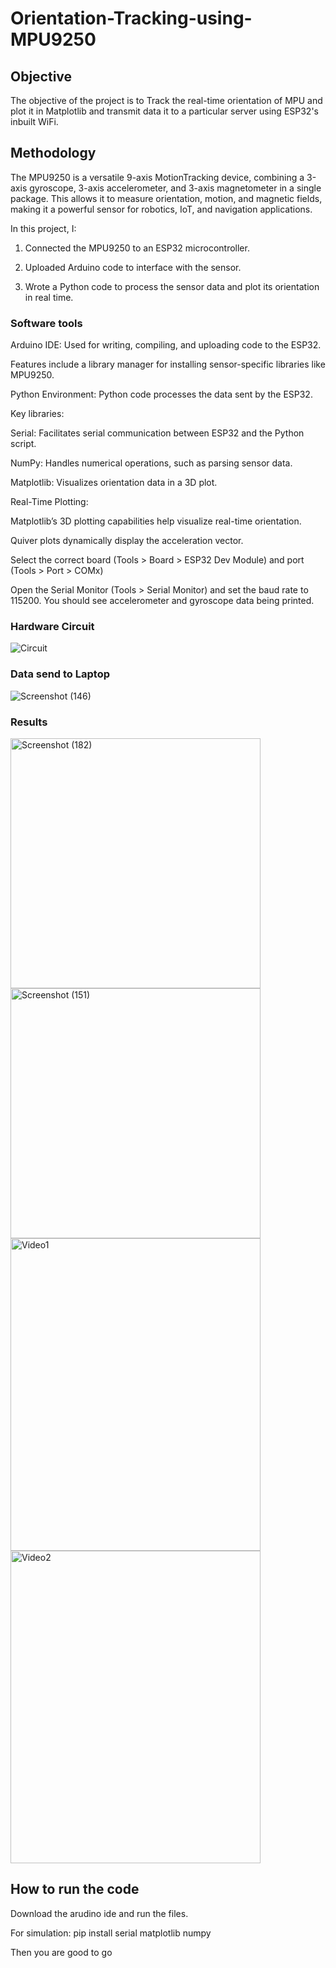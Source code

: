 # Orientation-Tracking-using-MPU9250
## Objective
The objective of the project is to Track the real-time orientation of MPU and plot it in Matplotlib and transmit data it to a particular server using ESP32's inbuilt WiFi.
## Methodology
The MPU9250 is a versatile 9-axis MotionTracking device, combining a 3-axis gyroscope, 3-axis accelerometer, and 3-axis magnetometer in a single package. This allows it to measure orientation, motion, and magnetic fields, making it a powerful sensor for robotics, IoT, and navigation applications.

In this project, I:

1. Connected the MPU9250 to an ESP32 microcontroller.

2. Uploaded Arduino code to interface with the sensor.

3. Wrote a Python code to process the sensor data and plot its orientation in real time.

### Software tools
Arduino IDE: Used for writing, compiling, and uploading code to the ESP32.

Features include a library manager for installing sensor-specific libraries like MPU9250.

Python Environment: Python code processes the data sent by the ESP32.

Key libraries: 

Serial: Facilitates serial communication between ESP32 and the Python script.

NumPy: Handles numerical operations, such as parsing sensor data.

Matplotlib: Visualizes orientation data in a 3D plot.

Real-Time Plotting:

Matplotlib’s 3D plotting capabilities help visualize real-time orientation.

Quiver plots dynamically display the acceleration vector.

Select the correct board (Tools > Board > ESP32 Dev Module) and port (Tools > Port > COMx)

Open the Serial Monitor (Tools > Serial Monitor) and set the baud rate to 115200. You should see accelerometer and gyroscope data being printed.
### Hardware Circuit
![Circuit](https://github.com/user-attachments/assets/c761e26e-3715-48a0-96f6-a026a0ee8613)
### Data send to Laptop
![Screenshot (146)](https://github.com/user-attachments/assets/7c57ab58-645f-421b-aad4-da6015c34b3a)
### Results
<img src="https://github.com/user-attachments/assets/f755fdde-9787-48da-bfcd-024676beda37" alt="Screenshot (182)" width="400" height="400">
<img src="https://github.com/user-attachments/assets/1e45f6cf-5e41-4679-a642-efe670eef32c" alt="Screenshot (151)" width="400" height="400">

<img src="https://github.com/user-attachments/assets/5eec01a3-0e9e-4fd6-b1a7-064bcedb13a6" alt="Video1" width="400" height="500">
<img src="https://github.com/user-attachments/assets/4f778c25-0a0c-4075-93b9-21bb47ea0827" alt="Video2" width="400" height="500">

## How to run the code
Download the arudino ide and run the files.

For simulation:  pip install serial matplotlib numpy

Then you are good to go

